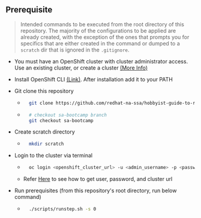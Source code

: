 ## Prerequisite

> Intended commands to be executed from the root directory of this repository. The majority of the configurations to be applied are already created, with the exception of the ones that prompts you for specifics that are either created in the command or dumped to a `scratch` dir that is ignored in the `.gitignore`.

- You must have an OpenShift cluster with cluster administrator access. Use an existing cluster, or create a cluster [(More Info)](/docs/info-create-openshift-cluster.md)
- Install OpenShift CLI [(Link)](https://docs.openshift.com/container-platform/4.16/cli_reference/openshift_cli/getting-started-cli.html). After installation add it to your PATH
- Git clone this repository
  - ```sh
      git clone https://github.com/redhat-na-ssa/hobbyist-guide-to-rhoai.git
    ```
  - ```sh
      # checkout sa-bootcamp branch
      git checkout sa-bootcamp
    ```
- Create scratch directory

  - ```sh
      mkdir scratch
    ```

- Login to the cluster via terminal

  - ```sh
      oc login <openshift_cluster_url> -u <admin_username> -p <password>
    ```
  - Refer [Here](/docs/info-create-openshift-cluster.md#get-cluster-url-and-admin-username-and-password) to see how to get user, password, and cluster url

- Run prerequisites (from this repository's root directory, run below command)
  - ```sh
      ./scripts/runstep.sh -s 0
    ```
